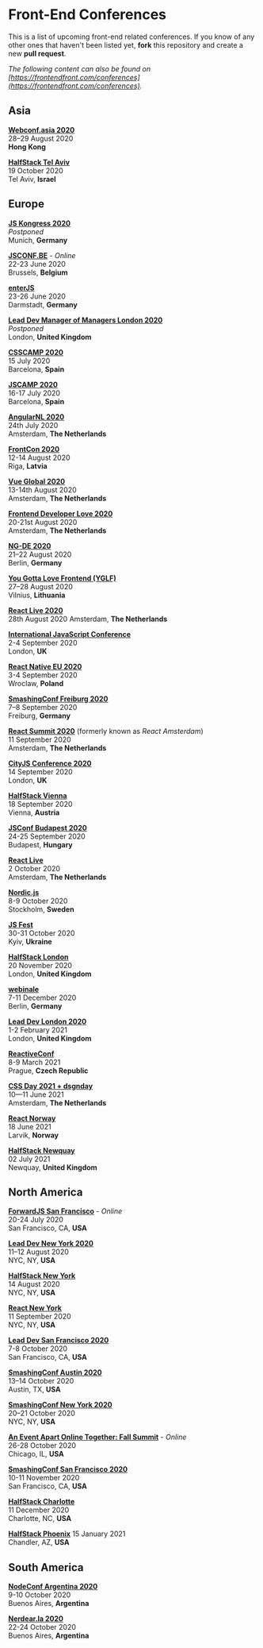 # Front-End Conferences

This is a list of upcoming front-end related conferences. If you know of any other ones that haven't been listed yet, **fork** this repository and create a new **pull request**.

*The following content can also be found on [https://frontendfront.com/conferences](https://frontendfront.com/conferences).*

## Asia

[**Webconf.asia 2020**](https://webconf.asia/)  
28–29 August 2020  
**Hong Kong**

[**HalfStack Tel Aviv**](https://www.halfstackconf.com/telaviv/)  
19 October 2020  
Tel Aviv, **Israel**

## Europe

[**JS Kongress 2020**](https://js-kongress.com/)  
*Postponed*  
Munich, **Germany**

[**JSCONF.BE**](https://jsconf.be/) - *Online*  
22-23 June 2020  
Brussels, **Belgium**

[**enterJS**](https://enterjs.de/)  
23-26 June 2020  
Darmstadt, **Germany**

[**Lead Dev Manager of Managers London 2020**](https://managerofmanagerslondon2020.theleaddeveloper.com/)  
*Postponed*  
London, **United Kingdom**

[**CSSCAMP 2020**](https://csscamp.tech/)  
15 July 2020  
Barcelona, **Spain**

[**JSCAMP 2020**](https://jscamp.tech/)  
16-17 July 2020  
Barcelona, **Spain**

[**AngularNL 2020**](https://www.angularnl.com/)  
24th July 2020  
Amsterdam, **The Netherlands**

[**FrontCon 2020**](https://2020.frontcon.com/)  
12-14 August 2020  
Riga, **Latvia**

[**Vue Global 2020**](https://www.vuejs.amsterdam/)  
13-14th August 2020  
Amsterdam, **The Netherlands**

[**Frontend Developer Love 2020**](https://www.frontenddeveloperlove.com/)  
20-21st August 2020  
Amsterdam, **The Netherlands**

[**NG-DE 2020**](https://ng-de.org/)  
21–22 August 2020  
Berlin, **Germany**

[**You Gotta Love Frontend (YGLF)**](https://lithuania.yglfconf.com)  
27–28 August 2020  
Vilnius, **Lithuania**

[**React Live 2020**](https://www.reactlive.nl/)  
28th August 2020
Amsterdam, **The Netherlands**

[**International JavaScript Conference**](https://javascript-conference.com/)  
2-4 September 2020  
London, **UK**

[**React Native EU 2020**](https://www.react-native.eu/)  
3-4 September 2020  
Wroclaw, **Poland**

[**SmashingConf Freiburg 2020**](https://smashingconf.com/freiburg-2020/)  
7–8 September 2020  
Freiburg, **Germany**

[**React Summit 2020**](https://reactsummit.com/) (formerly known as *React Amsterdam*)  
11 September 2020  
Amsterdam, **The Netherlands**

[**CityJS Conference 2020**](https://www.cityjsconf.org/)  
14 September 2020  
London, **UK**

[**HalfStack Vienna**](https://www.halfstackconf.com/vienna/)  
18 September 2020  
Vienna, **Austria**

[**JSConf Budapest 2020**](https://jsconfbp.com/)  
24-25 September 2020  
Budapest, **Hungary**

[**React Live**](https://reactlive.nl/)  
2 October 2020  
Amsterdam, **The Netherlands**

[**Nordic.js**](https://nordicjs.com/)  
8-9 October 2020  
Stockholm, **Sweden**

[**JS Fest**](https://jsfest.com.ua/indexe.html)  
30-31 October 2020  
Kyiv, **Ukraine**

[**HalfStack London**](https://www.halfstackconf.com/london/)  
20 November 2020  
London, **United Kingdom**

[**webinale**](https://webinale.de/)  
7-11 December 2020  
Berlin, **Germany**

[**Lead Dev London 2020**](https://london2020.theleaddeveloper.com/)  
1-2 February 2021  
London, **United Kingdom**

[**ReactiveConf**](https://reactiveconf.com/)  
8-9 March 2021  
Prague, **Czech Republic**

[**CSS Day 2021 + dsgnday**](https://cssday.nl/)  
10—11 June 2021  
Amsterdam, **The Netherlands**

[**React Norway**](https://reactnorway.com/)  
18 June 2021  
Larvik, **Norway**

[**HalfStack Newquay**](https://www.halfstackconf.com/newquay/)  
02 July 2021  
Newquay, **United Kingdom**

## North America

[**ForwardJS San Francisco**](https://forwardjs.com) - *Online*  
20-24 July 2020  
San Francisco, CA, **USA**

[**Lead Dev New York 2020**](https://newyork2020.theleaddeveloper.com)  
11–12 August 2020  
NYC, NY, **USA**

[**HalfStack New York**](https://www.halfstackconf.com/newyork/)  
14 August 2020  
NYC, NY, **USA**

[**React New York**](https://reactnewyork.com/)  
11 September 2020  
NYC, NY, **USA**

[**Lead Dev San Francisco 2020**](https://sanfrancisco2020.theleaddeveloper.com/)  
7-8 October 2020  
San Francisco, CA, **USA**

[**SmashingConf Austin 2020**](https://smashingconf.com/austin-2020/)  
13–14 October 2020  
Austin, TX, **USA**

[**SmashingConf New York 2020**](https://smashingconf.com/ny-2020/)  
20–21 October 2020  
NYC, NY, **USA**

[**An Event Apart Online Together: Fall Summit**](https://aneventapart.com/event/online-1020) - *Online*  
26-28 October 2020  
Chicago, IL, **USA**

[**SmashingConf San Francisco 2020**](https://smashingconf.com/sf-2020/)  
10-11 November 2020  
San Francisco, CA, **USA**

[**HalfStack Charlotte**](https://www.halfstackconf.com/charlotte/)  
11 December 2020  
Charlotte, NC, **USA**

[**HalfStack Phoenix**](https://www.halfstackconf.com/phoenix/)
15 January 2021  
Chandler, AZ, **USA**


## South America

[**NodeConf Argentina 2020**](https://2020.nodeconfar.com)  
9-10 October 2020  
Buenos Aires, **Argentina**

[**Nerdear.la 2020**](https://nerdear.la/)  
22-24 October 2020  
Buenos Aires, **Argentina**
